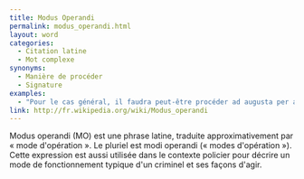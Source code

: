```yaml
---
title: Modus Operandi
permalink: modus_operandi.html
layout: word
categories:
  - Citation latine
  - Mot complexe
synonyms:
  - Manière de procéder
  - Signature
examples:
  - "Pour le cas général, il faudra peut-être procéder ad augusta per angusta et adopter un modus operandi suivant un vent catabatique…"
link: http://fr.wikipedia.org/wiki/Modus_operandi
---
```


Modus operandi (MO) est une phrase latine, traduite approximativement par « mode d'opération ». Le pluriel est modi operandi (« modes d'opération »). Cette expression est aussi utilisée dans le contexte policier pour décrire un mode de fonctionnement typique d'un criminel et ses façons d'agir.

